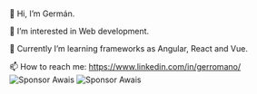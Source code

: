 ### 
👋 Hi, I’m Germán.

👀 I’m interested in Web development.

🌱 Currently I’m learning frameworks as
 Angular, React and Vue.
  
📫 How to reach me:
    https://www.linkedin.com/in/gerromano/
![Sponsor Awais](https://assets.pikiran-rakyat.com/crop/0x0:0x0/x/photo/2021/10/31/3707241902.jpg)
![Sponsor Awais](https://www.glajumedia.com/wp-content/uploads/2020/07/front-end-development-flat_107173-16796.jpg)
